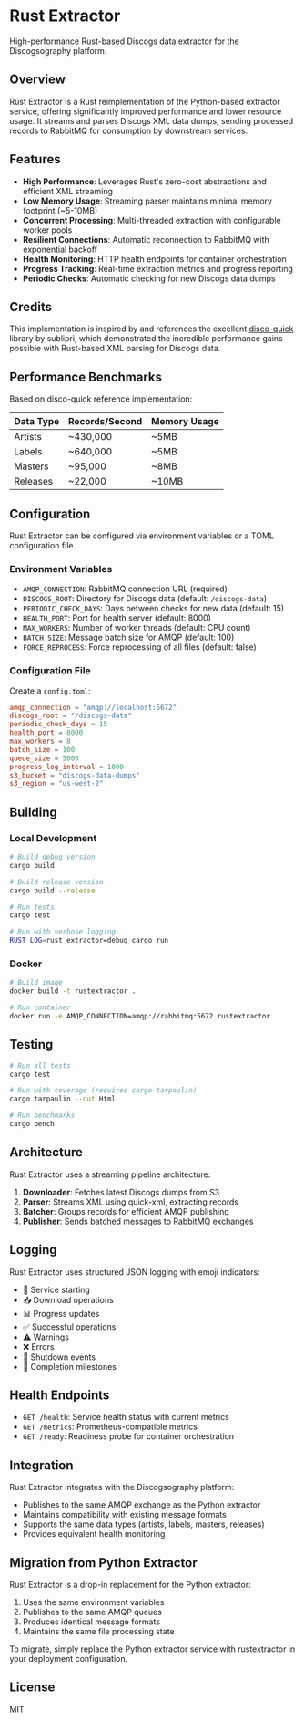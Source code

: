# Rust Extractor

High-performance Rust-based Discogs data extractor for the Discogsography platform.

## Overview

Rust Extractor is a Rust reimplementation of the Python-based extractor service, offering significantly improved
performance and lower resource usage. It streams and parses Discogs XML data dumps, sending processed records to
RabbitMQ for consumption by downstream services.

## Features

- **High Performance**: Leverages Rust's zero-cost abstractions and efficient XML streaming
- **Low Memory Usage**: Streaming parser maintains minimal memory footprint (~5-10MB)
- **Concurrent Processing**: Multi-threaded extraction with configurable worker pools
- **Resilient Connections**: Automatic reconnection to RabbitMQ with exponential backoff
- **Health Monitoring**: HTTP health endpoints for container orchestration
- **Progress Tracking**: Real-time extraction metrics and progress reporting
- **Periodic Checks**: Automatic checking for new Discogs data dumps

## Credits

This implementation is inspired by and references the excellent [disco-quick](https://github.com/sublipri/disco-quick)
library by sublipri, which demonstrated the incredible performance gains possible with Rust-based XML parsing for
Discogs data.

## Performance Benchmarks

Based on disco-quick reference implementation:

| Data Type | Records/Second | Memory Usage |
| --------- | -------------- | ------------ |
| Artists   | ~430,000       | ~5MB         |
| Labels    | ~640,000       | ~5MB         |
| Masters   | ~95,000        | ~8MB         |
| Releases  | ~22,000        | ~10MB        |

## Configuration

Rust Extractor can be configured via environment variables or a TOML configuration file.

### Environment Variables

- `AMQP_CONNECTION`: RabbitMQ connection URL (required)
- `DISCOGS_ROOT`: Directory for Discogs data (default: `/discogs-data`)
- `PERIODIC_CHECK_DAYS`: Days between checks for new data (default: 15)
- `HEALTH_PORT`: Port for health server (default: 8000)
- `MAX_WORKERS`: Number of worker threads (default: CPU count)
- `BATCH_SIZE`: Message batch size for AMQP (default: 100)
- `FORCE_REPROCESS`: Force reprocessing of all files (default: false)

### Configuration File

Create a `config.toml`:

```toml
amqp_connection = "amqp://localhost:5672"
discogs_root = "/discogs-data"
periodic_check_days = 15
health_port = 8000
max_workers = 8
batch_size = 100
queue_size = 5000
progress_log_interval = 1000
s3_bucket = "discogs-data-dumps"
s3_region = "us-west-2"
```

## Building

### Local Development

```bash
# Build debug version
cargo build

# Build release version
cargo build --release

# Run tests
cargo test

# Run with verbose logging
RUST_LOG=rust_extractor=debug cargo run
```

### Docker

```bash
# Build image
docker build -t rustextractor .

# Run container
docker run -e AMQP_CONNECTION=amqp://rabbitmq:5672 rustextractor
```

## Testing

```bash
# Run all tests
cargo test

# Run with coverage (requires cargo-tarpaulin)
cargo tarpaulin --out Html

# Run benchmarks
cargo bench
```

## Architecture

Rust Extractor uses a streaming pipeline architecture:

1. **Downloader**: Fetches latest Discogs dumps from S3
1. **Parser**: Streams XML using quick-xml, extracting records
1. **Batcher**: Groups records for efficient AMQP publishing
1. **Publisher**: Sends batched messages to RabbitMQ exchanges

## Logging

Rust Extractor uses structured JSON logging with emoji indicators:

- 🚀 Service starting
- 📥 Download operations
- 📊 Progress updates
- ✅ Successful operations
- ⚠️ Warnings
- ❌ Errors
- 🛑 Shutdown events
- 🎉 Completion milestones

## Health Endpoints

- `GET /health`: Service health status with current metrics
- `GET /metrics`: Prometheus-compatible metrics
- `GET /ready`: Readiness probe for container orchestration

## Integration

Rust Extractor integrates with the Discogsography platform:

- Publishes to the same AMQP exchange as the Python extractor
- Maintains compatibility with existing message formats
- Supports the same data types (artists, labels, masters, releases)
- Provides equivalent health monitoring

## Migration from Python Extractor

Rust Extractor is a drop-in replacement for the Python extractor:

1. Uses the same environment variables
1. Publishes to the same AMQP queues
1. Produces identical message formats
1. Maintains the same file processing state

To migrate, simply replace the Python extractor service with rustextractor in your deployment configuration.

## License

MIT
